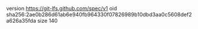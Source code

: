 version https://git-lfs.github.com/spec/v1
oid sha256:2ae0b286d61ab6e940fb964330f07826989b10dbd3aa0c5608def2a626a35fda
size 140
